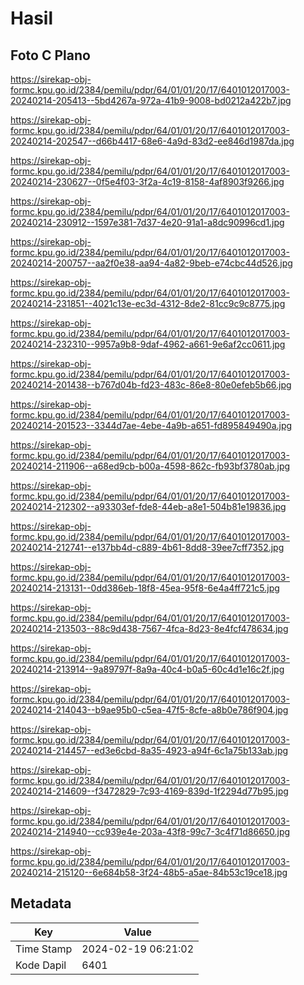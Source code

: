# Hasil

## Foto C Plano

https://sirekap-obj-formc.kpu.go.id/2384/pemilu/pdpr/64/01/01/20/17/6401012017003-20240214-205413--5bd4267a-972a-41b9-9008-bd0212a422b7.jpg

https://sirekap-obj-formc.kpu.go.id/2384/pemilu/pdpr/64/01/01/20/17/6401012017003-20240214-202547--d66b4417-68e6-4a9d-83d2-ee846d1987da.jpg

https://sirekap-obj-formc.kpu.go.id/2384/pemilu/pdpr/64/01/01/20/17/6401012017003-20240214-230627--0f5e4f03-3f2a-4c19-8158-4af8903f9266.jpg

https://sirekap-obj-formc.kpu.go.id/2384/pemilu/pdpr/64/01/01/20/17/6401012017003-20240214-230912--1597e381-7d37-4e20-91a1-a8dc90996cd1.jpg

https://sirekap-obj-formc.kpu.go.id/2384/pemilu/pdpr/64/01/01/20/17/6401012017003-20240214-200757--aa2f0e38-aa94-4a82-9beb-e74cbc44d526.jpg

https://sirekap-obj-formc.kpu.go.id/2384/pemilu/pdpr/64/01/01/20/17/6401012017003-20240214-231851--4021c13e-ec3d-4312-8de2-81cc9c9c8775.jpg

https://sirekap-obj-formc.kpu.go.id/2384/pemilu/pdpr/64/01/01/20/17/6401012017003-20240214-232310--9957a9b8-9daf-4962-a661-9e6af2cc0611.jpg

https://sirekap-obj-formc.kpu.go.id/2384/pemilu/pdpr/64/01/01/20/17/6401012017003-20240214-201438--b767d04b-fd23-483c-86e8-80e0efeb5b66.jpg

https://sirekap-obj-formc.kpu.go.id/2384/pemilu/pdpr/64/01/01/20/17/6401012017003-20240214-201523--3344d7ae-4ebe-4a9b-a651-fd895849490a.jpg

https://sirekap-obj-formc.kpu.go.id/2384/pemilu/pdpr/64/01/01/20/17/6401012017003-20240214-211906--a68ed9cb-b00a-4598-862c-fb93bf3780ab.jpg

https://sirekap-obj-formc.kpu.go.id/2384/pemilu/pdpr/64/01/01/20/17/6401012017003-20240214-212302--a93303ef-fde8-44eb-a8e1-504b81e19836.jpg

https://sirekap-obj-formc.kpu.go.id/2384/pemilu/pdpr/64/01/01/20/17/6401012017003-20240214-212741--e137bb4d-c889-4b61-8dd8-39ee7cff7352.jpg

https://sirekap-obj-formc.kpu.go.id/2384/pemilu/pdpr/64/01/01/20/17/6401012017003-20240214-213131--0dd386eb-18f8-45ea-95f8-6e4a4ff721c5.jpg

https://sirekap-obj-formc.kpu.go.id/2384/pemilu/pdpr/64/01/01/20/17/6401012017003-20240214-213503--88c9d438-7567-4fca-8d23-8e4fcf478634.jpg

https://sirekap-obj-formc.kpu.go.id/2384/pemilu/pdpr/64/01/01/20/17/6401012017003-20240214-213914--9a89797f-8a9a-40c4-b0a5-60c4d1e16c2f.jpg

https://sirekap-obj-formc.kpu.go.id/2384/pemilu/pdpr/64/01/01/20/17/6401012017003-20240214-214043--b9ae95b0-c5ea-47f5-8cfe-a8b0e786f904.jpg

https://sirekap-obj-formc.kpu.go.id/2384/pemilu/pdpr/64/01/01/20/17/6401012017003-20240214-214457--ed3e6cbd-8a35-4923-a94f-6c1a75b133ab.jpg

https://sirekap-obj-formc.kpu.go.id/2384/pemilu/pdpr/64/01/01/20/17/6401012017003-20240214-214609--f3472829-7c93-4169-839d-1f2294d77b95.jpg

https://sirekap-obj-formc.kpu.go.id/2384/pemilu/pdpr/64/01/01/20/17/6401012017003-20240214-214940--cc939e4e-203a-43f8-99c7-3c4f71d86650.jpg

https://sirekap-obj-formc.kpu.go.id/2384/pemilu/pdpr/64/01/01/20/17/6401012017003-20240214-215120--6e684b58-3f24-48b5-a5ae-84b53c19ce18.jpg


## Metadata

| Key        | Value               |
| ---------- | ------------------- |
| Time Stamp | 2024-02-19 06:21:02 |
| Kode Dapil | 6401                |



